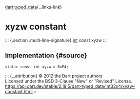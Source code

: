 [dart:typed\_data](../../dart-typed_data/dart-typed_data-library){._links-link}

xyzw constant
=============

::: {.section .multi-line-signature}
[int](../../dart-core/int-class) const xyzw
:::

Implementation {#source}
--------------

``` {.language-dart data-language="dart"}
static const int xyzw = 0xE4;
```

::: {._attribution}
© 2012 the Dart project authors\
Licensed under the BSD 3-Clause \"New\" or \"Revised\" License.\
<https://api.dart.dev/stable/2.18.5/dart-typed_data/Int32x4/xyzw-constant.html>
:::
